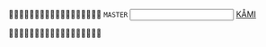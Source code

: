 🌸🌸🌸🌸🌸🌸🌸🌸🌸🌸🌸🌸🌸🌸🌸🌸🌸🌸
 `MASTER` <input id='password' type='text'  />
<a href="https://kamisystemowo.carrd.co/" onclick="javascript:return validatePass()">KÅMI</a>
<script>
function validatePass(){
    if(document.getElementById('password').value == 'Floofy ßoi AKIWA){
        return true;
    }else{
        alert('passcode not recognized.');
        return false;
    }
}
</script>
🌸🌸🌸🌸🌸🌸🌸🌸🌸🌸🌸🌸🌸🌸🌸🌸🌸🌸










